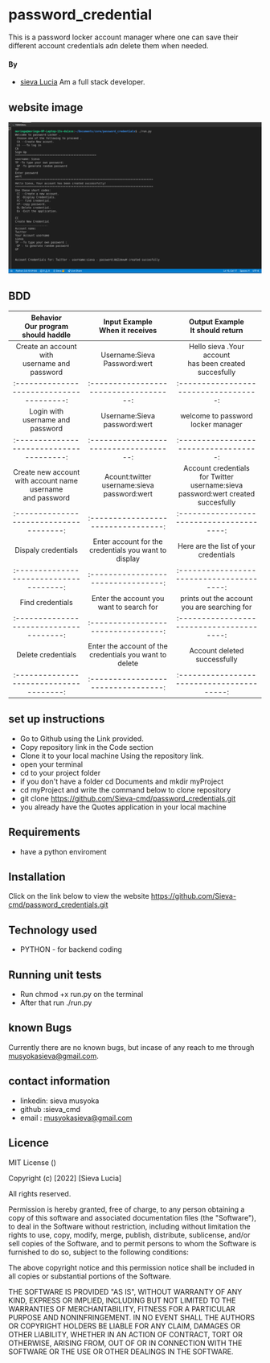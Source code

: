 # password_credential
This is a password locker account manager where one can save their different account credentials adn delete them when needed.


#### By 
- [sieva Lucia](https://github.com/Sieva-cmd)
Am a full stack  developer.


## website image
![password locker](https://github.com/Sieva-cmd/password_credentials/blob/master/images/password-locker.png)



## BDD
|Behavior </br>Our program should haddle | Input Example </br>When it receives |Output Example </br> It should return |
|:--------------------------------------:|:-----------------------------------:|:------------------------------------:|
|Create an account with </br> username and password|Username:Sieva Password:wert|Hello sieva .Your account </br> has been created succesfully|
|:--------------------------------------:|:------------------------------------:|:-----------------------------------:|
|Login with username and password | Username:Sieva password:wert |welcome to password locker manager|
|:--------------------------------------:|:------------------------------------:|:-----------------------------------:|
|Create new account</br> with account name </br> username </br> and password |Acount:twitter <br> username:sieva </br> password:wert | Account credentials</br> for Twitter username:sieva </br> password:wert created succesfully |
|:-------------------------------------:|:---------------------------------:|:---------------------------------------:|
|Dispaly credentials|Enter account for the  </br> credentials you want to display| Here are the list of your credentials |
|:-------------------------------------:|:---------------------------------:|:---------------------------------------:|
|Find credentials| Enter the account you want to search for|prints out the account you are searching for |
|:-------------------------------------:|:---------------------------------:|:---------------------------------------:|
|Delete credentials|Enter the account of the </br> credentials you want to delete|Account deleted successfully|
|:-------------------------------------:|:---------------------------------:|:----------------------------------------:|


## set up instructions
-  Go to  Github  using the Link provided.
-  Copy repository link in the Code section
-  Clone it to your local machine Using the repository link.
- open your terminal 
- cd to your project folder
- if you don't have a folder cd Documents and mkdir myProject
- cd myProject and write the command below to clone repository
- git clone https://github.com/Sieva-cmd/password_credentials.git
- you already have the Quotes application in your local machine

## Requirements
-  have a python enviroment


## Installation
Click on the link below to view the website https://github.com/Sieva-cmd/password_credentials.git

## Technology used 
-  PYTHON - for backend coding


## Running unit tests

- Run chmod +x run.py on the terminal
- After that run   ./run.py


## known Bugs
Currently there are no known bugs, but incase of any reach to me through musyokasieva@gmail.com.

## contact information
-  linkedin: sieva musyoka
-  github :sieva_cmd
-  email : musyokasieva@gmail.com

## Licence 
 MIT License ()

Copyright (c) [2022] [Sieva Lucia]

All rights reserved.

Permission is hereby granted, free of charge, to any person obtaining a copy of this software and associated documentation files (the "Software"), to deal in the Software without restriction, including without limitation the rights to use, copy, modify, merge, publish, distribute, sublicense, and/or sell copies of the Software, and to permit persons to whom the Software is furnished to do so, subject to the following conditions:

The above copyright notice and this permission notice shall be included in all copies or substantial portions of the Software.

THE SOFTWARE IS PROVIDED "AS IS", WITHOUT WARRANTY OF ANY KIND, EXPRESS OR IMPLIED, INCLUDING BUT NOT LIMITED TO THE WARRANTIES OF MERCHANTABILITY, FITNESS FOR A PARTICULAR PURPOSE AND NONINFRINGEMENT. IN NO EVENT SHALL THE AUTHORS OR COPYRIGHT HOLDERS BE LIABLE FOR ANY CLAIM, DAMAGES OR OTHER LIABILITY, WHETHER IN AN ACTION OF CONTRACT, TORT OR OTHERWISE, ARISING FROM, OUT OF OR IN CONNECTION WITH THE SOFTWARE OR THE USE OR OTHER DEALINGS IN THE SOFTWARE.

